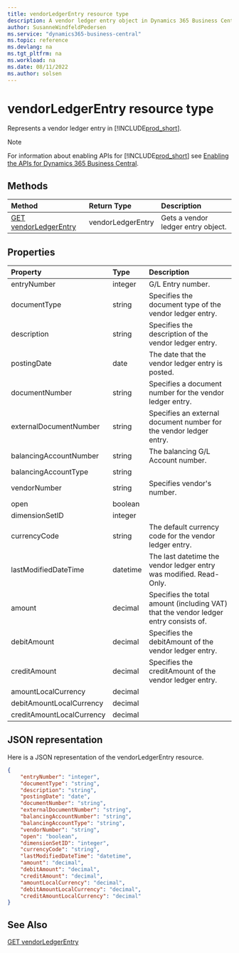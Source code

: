 ```yaml
---
title: vendorLedgerEntry resource type
description: A vendor ledger entry object in Dynamics 365 Business Central.
author: SusanneWindfeldPedersen
ms.service: "dynamics365-business-central"
ms.topic: reference
ms.devlang: na
ms.tgt_pltfrm: na
ms.workload: na
ms.date: 08/11/2022
ms.author: solsen
---
```


# vendorLedgerEntry resource type

<!-- START>DO_NOT_EDIT -->
<!-- IMPORTANT:Do not edit any of the content between here and the END>DO_NOT_EDIT. -->
Represents a vendor ledger entry in [!INCLUDE[prod_short](../../../includes/prod_short.md)].

> [!NOTE]
> For information about enabling APIs for [!INCLUDE[prod_short](../../../includes/prod_short.md)] see [Enabling the APIs for Dynamics 365 Business Central](../enabling-apis-for-dynamics-nav.md).

## Methods

| Method | Return Type|Description |
|:--------------------|:-----------|:-------------------------|
|[GET vendorLedgerEntry](../api/dynamics_vendorledgerentry_get.md)|vendorLedgerEntry|Gets a vendor ledger entry object.|



## Properties

| Property           | Type   |Description     |
|:-------------------|:-------|:---------------|
|entryNumber|integer|G/L Entry number.|
|documentType|string|Specifies the document type of the vendor ledger entry.|
|description|string|Specifies the description of the vendor ledger entry.|
|postingDate|date|The date that the vendor ledger entry   is posted.|
|documentNumber|string|Specifies a document number for the vendor ledger entry.|
|externalDocumentNumber|string|Specifies an external document number for the vendor ledger entry.|
|balancingAccountNumber|string|The balancing G/L Account number.|
|balancingAccountType|string||
|vendorNumber|string|Specifies vendor's number.|
|open|boolean||
|dimensionSetID|integer||
|currencyCode|string|The default currency code for the vendor ledger entry.|
|lastModifiedDateTime|datetime|The last datetime the vendor ledger entry was modified. Read-Only.|
|amount|decimal|Specifies the total amount (including VAT) that the vendor ledger entry consists of.|
|debitAmount|decimal|Specifies the debitAmount of the vendor ledger entry.|
|creditAmount|decimal|Specifies the creditAmount of the vendor ledger entry.|
|amountLocalCurrency|decimal||
|debitAmountLocalCurrency|decimal||
|creditAmountLocalCurrency|decimal||

## JSON representation

Here is a JSON representation of the vendorLedgerEntry resource.


```json
{
    "entryNumber": "integer",
    "documentType": "string",
    "description": "string",
    "postingDate": "date",
    "documentNumber": "string",
    "externalDocumentNumber": "string",
    "balancingAccountNumber": "string",
    "balancingAccountType": "string",
    "vendorNumber": "string",
    "open": "boolean",
    "dimensionSetID": "integer",
    "currencyCode": "string",
    "lastModifiedDateTime": "datetime",
    "amount": "decimal",
    "debitAmount": "decimal",
    "creditAmount": "decimal",
    "amountLocalCurrency": "decimal",
    "debitAmountLocalCurrency": "decimal",
    "creditAmountLocalCurrency": "decimal"
}
```
<!-- IMPORTANT: END>DO_NOT_EDIT -->

## See Also
[GET vendorLedgerEntry](../api/dynamics_vendorledgerentry_get.md)
